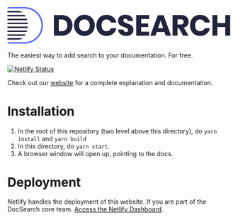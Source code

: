 [![DocSearch][1]][2]

The easiest way to add search to your documentation. For free.

[![Netlify Status][3]][4]

Check out our [website][2] for a complete explanation and documentation.

# Installation

1. In the root of this repository (two level above this directory), do `yarn install` and `yarn build`
1. In this directory, do `yarn start`.
1. A browser window will open up, pointing to the docs.

# Deployment

Netlify handles the deployment of this website. If you are part of the DocSearch core team. [Access the Netlify Dashboard][11].

[1]: ./static/img/docsearch-logo.svg
[2]: https://docsearch.algolia.com/
[3]: https://api.netlify.com/api/v1/badges/30eacc09-d4b2-4a53-879b-04d40aaea454/deploy-status
[4]: https://app.netlify.com/sites/docsearch/deploys
[6]: https://github.com/algolia/docsearch
[7]: https://github.com/algolia/docsearch-configs
[8]: https://github.com/algolia/docsearch-scraper
[9]: https://github.com/algolia/docsearch-website
[10]: https://v2.docusaurus.io/
[11]: https://app.netlify.com/sites/docsearch/overview
